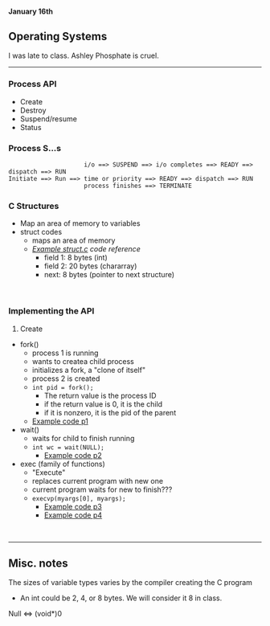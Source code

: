 #### January 16th

## Operating Systems

I was late to class. Ashley Phosphate is cruel.

---

### Process API
- Create
- Destroy
- Suspend/resume
- Status


### Process S...s

```
                     i/o ==> SUSPEND ==> i/o completes ==> READY ==> dispatch ==> RUN
Initiate ==> Run ==> time or priority ==> READY ==> dispatch ==> RUN
                     process finishes ==> TERMINATE

```

### C Structures
- Map an area of memory to variables
- struct codes 
  - maps an area of memory
  - *[Example struct.c](./examples/struct.c) code reference*
    - field 1: 8 bytes (int)
    - field 2: 20 bytes (chararray)
    - next: 8 bytes (pointer to next structure)



<br/>

### Implementing the API

1. Create
- fork()
  - process 1 is running
  - wants to createa child process
  - initializes a fork, a "clone of itself"
  - process 2 is created
  - `int pid = fork();`
    - The return value is the process ID
    - if the return value is 0, it is the child
    - if it is nonzero, it is the pid of the parent
  - [Example code p1](../Book/ostep-code/cpu-api/p1.c)
- wait()
  - waits for child to finish running
  - `int wc = wait(NULL);`
    - [Example code p2](../Book/ostep-code/cpu-api/p2.c)
- exec (family of functions)
  - "Execute"
  - replaces current program with new one
  - current program waits for new to finish???
  - `execvp(myargs[0], myargs);`
    - [Example code p3](../Book/ostep-code/cpu-api/p3.c)
    - [Example code p4](../Book/ostep-code/cpu-api/p4.c)

<br/>

---

## Misc. notes

The sizes of variable types varies by the compiler creating the C program
- An int could be 2, 4, or 8 bytes. We will consider it 8 in class.

Null <=> (void*)0